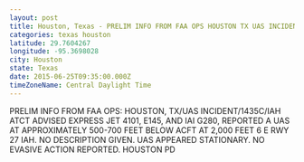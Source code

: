 ```yaml
---
layout: post
title: Houston, Texas - PRELIM INFO FROM FAA OPS HOUSTON TX UAS INCIDENT 1435C IAH ATCT ADVISED EXPRESS JET
categories: texas houston
latitude: 29.7604267
longitude: -95.3698028
city: Houston
state: Texas
date: 2015-06-25T09:35:00.000Z
timeZoneName: Central Daylight Time
---
```


PRELIM INFO FROM FAA OPS: HOUSTON, TX/UAS INCIDENT/1435C/IAH ATCT ADVISED EXPRESS JET 4101, E145, AND IAI G280, REPORTED A UAS AT APPROXIMATELY 500-700 FEET BELOW ACFT AT 2,000 FEET 6 E RWY 27 IAH. NO DESCRIPTION GIVEN. UAS APPEARED STATIONARY. NO EVASIVE ACTION REPORTED. HOUSTON PD 